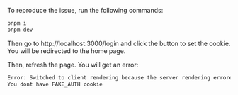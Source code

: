 To reproduce the issue, run the following commands:

```bash
pnpm i
pnpm dev
```

Then go to http://localhost:3000/login and click the button to set the cookie. You will be redirected to the home page.

Then, refresh the page. You will get an error:

```txt
Error: Switched to client rendering because the server rendering errored:
You dont have FAKE_AUTH cookie
```

